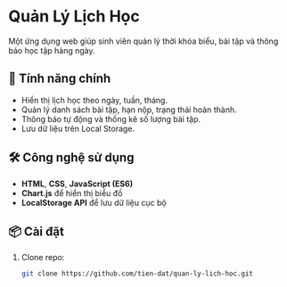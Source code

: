 # Quản Lý Lịch Học

Một ứng dụng web giúp sinh viên quản lý thời khóa biểu, bài tập và thông báo học tập hàng ngày.

## 🚀 Tính năng chính
- Hiển thị lịch học theo ngày, tuần, tháng.
- Quản lý danh sách bài tập, hạn nộp, trạng thái hoàn thành.
- Thông báo tự động và thống kê số lượng bài tập.
- Lưu dữ liệu trên Local Storage.

## 🛠️ Công nghệ sử dụng
- **HTML**, **CSS**, **JavaScript (ES6)**
- **Chart.js** để hiển thị biểu đồ
- **LocalStorage API** để lưu dữ liệu cục bộ

## 📦 Cài đặt
1. Clone repo:
   ```bash
   git clone https://github.com/tien-dat/quan-ly-lich-hoc.git
